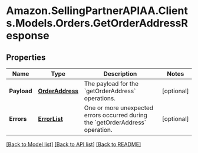 # Amazon.SellingPartnerAPIAA.Clients.Models.Orders.GetOrderAddressResponse
## Properties

Name | Type | Description | Notes
------------ | ------------- | ------------- | -------------
**Payload** | [**OrderAddress**](OrderAddress.md) | The payload for the &#x60;getOrderAddress&#x60; operations. | [optional] 
**Errors** | [**ErrorList**](ErrorList.md) | One or more unexpected errors occurred during the &#x60;getOrderAddress&#x60; operation. | [optional] 

[[Back to Model list]](../README.md#documentation-for-models) [[Back to API list]](../README.md#documentation-for-api-endpoints) [[Back to README]](../README.md)

